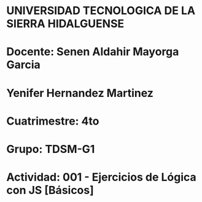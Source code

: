 # UNIVERSIDAD TECNOLOGICA DE LA SIERRA HIDALGUENSE 

# Docente: Senen Aldahir Mayorga Garcia
# Yenifer Hernandez Martinez
# Cuatrimestre: 4to
# Grupo: TDSM-G1
# Actividad: 001 - Ejercicios de Lógica con JS [Básicos]

